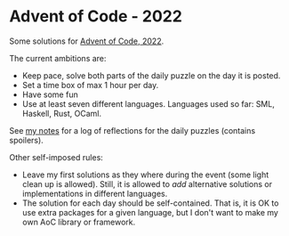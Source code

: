 Advent of Code - 2022
=====================

Some solutions for [Advent of Code, 2022](https://adventofcode.com/2022).

The current ambitions are:

 * Keep pace, solve both parts of the daily puzzle on the day it is
   posted.
 * Set a time box of max 1 hour per day.
 * Have some fun
 * Use at least seven different languages. Languages used so far: SML,
   Haskell, Rust, OCaml.

See [my notes](./notes.md) for a log of reflections for the daily
puzzles (contains spoilers).

Other self-imposed rules:

 * Leave my first solutions as they where during the event (some light
   clean up is allowed). Still, it is allowed to _add_ alternative
   solutions or implementations in different languages.
 * The solution for each day should be self-contained. That is, it is
   OK to use extra packages for a given language, but I don't want to
   make my own AoC library or framework.
